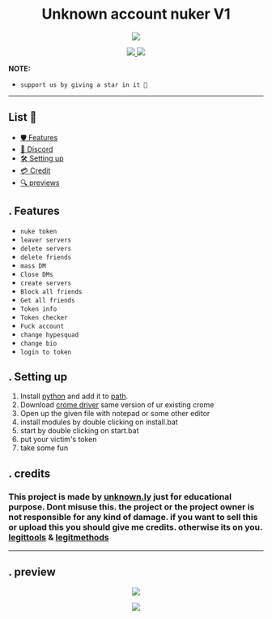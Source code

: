 <h1 align="center">
  Unknown account nuker V1
</h1>

<p align="center"> 
  <kbd>
<img src="https://i.imgur.com/Yicl4pvm.jpg">
  </kbd>
</p>

<p align="center">
  <a href="https://discord.gg/legittools">
    <img src="https://img.shields.io/badge/License-MIT-important">
  </a>
  <a href="https://www.python.org">
    <img src="https://img.shields.io/badge/Python-3.9-informational.svg">
  </a>
</p>

<p align="center">


**NOTE:** 
- `support us by giving a star in it 🌟`

---

## <a id="content"></a> List 📃

- [🛡 Features](#features)
- [🔗 Discord](https://discord.gg/VC3N3AXfgF)
- [🛠 Setting up](#setup)
- [💳 Credit](#credit)
- [🔍 previews](#preview)

## <a id="features"></a>. Features

- `nuke token`
- `leaver servers`
- `delete servers`
- `delete friends`
- `mass DM`
- `Close DMs`
- `create servers`
- `Block all friends`
- `Get all friends`
- `Token info`
- `Token checker`
- `Fuck account`
- `change hypesquad`
- `change bio`
- `login to token`

## <a id="setup"></a> . Setting up 

1. Install [python](https://www.python.org/) and add it to [path](https://datatofish.com/add-python-to-windows-path/).
2. Download [crome driver](https://chromedriver.chromium.org/downloads) same version of ur existing crome
3. Open up the given file with notepad or some other editor
4. install modules by double clicking on install.bat
5. start by double clicking on start.bat
6. put your victim's token
7. take some fun

## <a id="credit"></a>. credits
### This project is made by [unknown.ly](https://discord.com/channels/@me) just for educational purpose. Dont misuse this. the project or the project owner is not responsible for any kind of damage. if you want to sell this or upload this you should give me credits. otherwise its on you. [legittools](https://discord.gg/legittools) & [legitmethods](https://discord.gg/legitmethods)


---
## <a id="preview"></a>. preview
<p align="center"> 
  <kbd>
<img src="https://i.imgur.com/Yicl4pv.png">
  </kbd>
</p>

<p align="center"> 
  <kbd>
<img src="https://i.imgur.com/tlhraed.png">
  </kbd>
</p>
